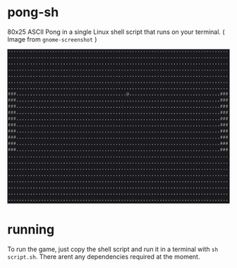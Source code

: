 # pong-sh
80x25 ASCII Pong in a single Linux shell script that runs on your terminal.
( Image from `gnome-screenshot` )

![Screenshot](./examples/gameplay.png)
# running
To run the game, just copy the shell script and run it in a terminal with `sh script.sh`. There arent any dependencies required at the moment.
